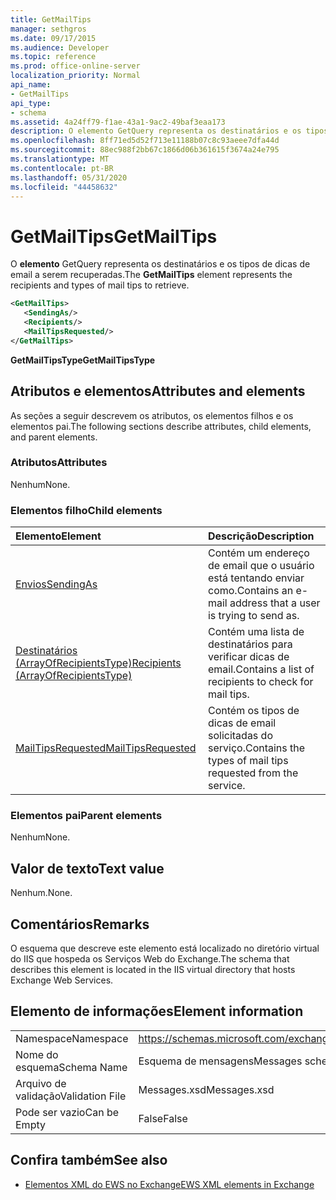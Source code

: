 ```yaml
---
title: GetMailTips
manager: sethgros
ms.date: 09/17/2015
ms.audience: Developer
ms.topic: reference
ms.prod: office-online-server
localization_priority: Normal
api_name:
- GetMailTips
api_type:
- schema
ms.assetid: 4a24ff79-f1ae-43a1-9ac2-49baf3eaa173
description: O elemento GetQuery representa os destinatários e os tipos de dicas de email a serem recuperadas.
ms.openlocfilehash: 8ff71ed5d52f713e11188b07c8c93aeee7dfa44d
ms.sourcegitcommit: 88ec988f2bb67c1866d06b361615f3674a24e795
ms.translationtype: MT
ms.contentlocale: pt-BR
ms.lasthandoff: 05/31/2020
ms.locfileid: "44458632"
---
```

# <a name="getmailtips"></a><span data-ttu-id="f6f85-103">GetMailTips</span><span class="sxs-lookup"><span data-stu-id="f6f85-103">GetMailTips</span></span>

<span data-ttu-id="f6f85-104">O **elemento** GetQuery representa os destinatários e os tipos de dicas de email a serem recuperadas.</span><span class="sxs-lookup"><span data-stu-id="f6f85-104">The **GetMailTips** element represents the recipients and types of mail tips to retrieve.</span></span> 
  
```XML
<GetMailTips>
   <SendingAs/>
   <Recipients/>
   <MailTipsRequested/>
</GetMailTips>
```

 <span data-ttu-id="f6f85-105">**GetMailTipsType**</span><span class="sxs-lookup"><span data-stu-id="f6f85-105">**GetMailTipsType**</span></span>
## <a name="attributes-and-elements"></a><span data-ttu-id="f6f85-106">Atributos e elementos</span><span class="sxs-lookup"><span data-stu-id="f6f85-106">Attributes and elements</span></span>

<span data-ttu-id="f6f85-107">As seções a seguir descrevem os atributos, os elementos filhos e os elementos pai.</span><span class="sxs-lookup"><span data-stu-id="f6f85-107">The following sections describe attributes, child elements, and parent elements.</span></span>
  
### <a name="attributes"></a><span data-ttu-id="f6f85-108">Atributos</span><span class="sxs-lookup"><span data-stu-id="f6f85-108">Attributes</span></span>

<span data-ttu-id="f6f85-109">Nenhum</span><span class="sxs-lookup"><span data-stu-id="f6f85-109">None.</span></span>
  
### <a name="child-elements"></a><span data-ttu-id="f6f85-110">Elementos filho</span><span class="sxs-lookup"><span data-stu-id="f6f85-110">Child elements</span></span>

|<span data-ttu-id="f6f85-111">**Elemento**</span><span class="sxs-lookup"><span data-stu-id="f6f85-111">**Element**</span></span>|<span data-ttu-id="f6f85-112">**Descrição**</span><span class="sxs-lookup"><span data-stu-id="f6f85-112">**Description**</span></span>|
|:-----|:-----|
|[<span data-ttu-id="f6f85-113">Envios</span><span class="sxs-lookup"><span data-stu-id="f6f85-113">SendingAs</span></span>](sendingas.md) <br/> |<span data-ttu-id="f6f85-114">Contém um endereço de email que o usuário está tentando enviar como.</span><span class="sxs-lookup"><span data-stu-id="f6f85-114">Contains an e-mail address that a user is trying to send as.</span></span>  <br/> |
|[<span data-ttu-id="f6f85-115">Destinatários (ArrayOfRecipientsType)</span><span class="sxs-lookup"><span data-stu-id="f6f85-115">Recipients (ArrayOfRecipientsType)</span></span>](recipients-arrayofrecipientstype.md) <br/> |<span data-ttu-id="f6f85-116">Contém uma lista de destinatários para verificar dicas de email.</span><span class="sxs-lookup"><span data-stu-id="f6f85-116">Contains a list of recipients to check for mail tips.</span></span>  <br/> |
|[<span data-ttu-id="f6f85-117">MailTipsRequested</span><span class="sxs-lookup"><span data-stu-id="f6f85-117">MailTipsRequested</span></span>](mailtipsrequested.md) <br/> |<span data-ttu-id="f6f85-118">Contém os tipos de dicas de email solicitadas do serviço.</span><span class="sxs-lookup"><span data-stu-id="f6f85-118">Contains the types of mail tips requested from the service.</span></span>  <br/> |
   
### <a name="parent-elements"></a><span data-ttu-id="f6f85-119">Elementos pai</span><span class="sxs-lookup"><span data-stu-id="f6f85-119">Parent elements</span></span>

<span data-ttu-id="f6f85-120">Nenhum</span><span class="sxs-lookup"><span data-stu-id="f6f85-120">None.</span></span>
  
## <a name="text-value"></a><span data-ttu-id="f6f85-121">Valor de texto</span><span class="sxs-lookup"><span data-stu-id="f6f85-121">Text value</span></span>

<span data-ttu-id="f6f85-122">Nenhum.</span><span class="sxs-lookup"><span data-stu-id="f6f85-122">None.</span></span>
  
## <a name="remarks"></a><span data-ttu-id="f6f85-123">Comentários</span><span class="sxs-lookup"><span data-stu-id="f6f85-123">Remarks</span></span>

<span data-ttu-id="f6f85-124">O esquema que descreve este elemento está localizado no diretório virtual do IIS que hospeda os Serviços Web do Exchange.</span><span class="sxs-lookup"><span data-stu-id="f6f85-124">The schema that describes this element is located in the IIS virtual directory that hosts Exchange Web Services.</span></span>
  
## <a name="element-information"></a><span data-ttu-id="f6f85-125">Elemento de informações</span><span class="sxs-lookup"><span data-stu-id="f6f85-125">Element information</span></span>

|||
|:-----|:-----|
|<span data-ttu-id="f6f85-126">Namespace</span><span class="sxs-lookup"><span data-stu-id="f6f85-126">Namespace</span></span>  <br/> |https://schemas.microsoft.com/exchange/services/2006/messages  <br/> |
|<span data-ttu-id="f6f85-127">Nome do esquema</span><span class="sxs-lookup"><span data-stu-id="f6f85-127">Schema Name</span></span>  <br/> |<span data-ttu-id="f6f85-128">Esquema de mensagens</span><span class="sxs-lookup"><span data-stu-id="f6f85-128">Messages schema</span></span>  <br/> |
|<span data-ttu-id="f6f85-129">Arquivo de validação</span><span class="sxs-lookup"><span data-stu-id="f6f85-129">Validation File</span></span>  <br/> |<span data-ttu-id="f6f85-130">Messages.xsd</span><span class="sxs-lookup"><span data-stu-id="f6f85-130">Messages.xsd</span></span>  <br/> |
|<span data-ttu-id="f6f85-131">Pode ser vazio</span><span class="sxs-lookup"><span data-stu-id="f6f85-131">Can be Empty</span></span>  <br/> |<span data-ttu-id="f6f85-132">False</span><span class="sxs-lookup"><span data-stu-id="f6f85-132">False</span></span>  <br/> |
   
## <a name="see-also"></a><span data-ttu-id="f6f85-133">Confira também</span><span class="sxs-lookup"><span data-stu-id="f6f85-133">See also</span></span>



- [<span data-ttu-id="f6f85-134">Elementos XML do EWS no Exchange</span><span class="sxs-lookup"><span data-stu-id="f6f85-134">EWS XML elements in Exchange</span></span>](ews-xml-elements-in-exchange.md)

